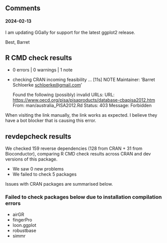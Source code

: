 
## Comments
#### 2024-02-13

I am updating GGally for support for the latest ggplot2 release.

Best,
Barret


## R CMD check results

* 0 errors | 0 warnings | 1 note

* checking CRAN incoming feasibility ... [11s] NOTE
  Maintainer: ‘Barret Schloerke <schloerke@gmail.com>’

  Found the following (possibly) invalid URLs:
    URL: https://www.oecd.org/pisa/pisaproducts/database-cbapisa2012.htm
      From: man/australia_PISA2012.Rd
      Status: 403
      Message: Forbidden

When visiting the link manually, the link works as expected. I believe they have a bot blocker that is causing this error.


## revdepcheck results

We checked 159 reverse dependencies (128 from CRAN + 31 from Bioconductor), comparing R CMD check results across CRAN and dev versions of this package.

 * We saw 0 new problems
 * We failed to check 5 packages

Issues with CRAN packages are summarised below.

### Failed to check packages below due to installation compilation errors

* airGR
* fingerPro
* loon.ggplot
* robustbase
* simmr
